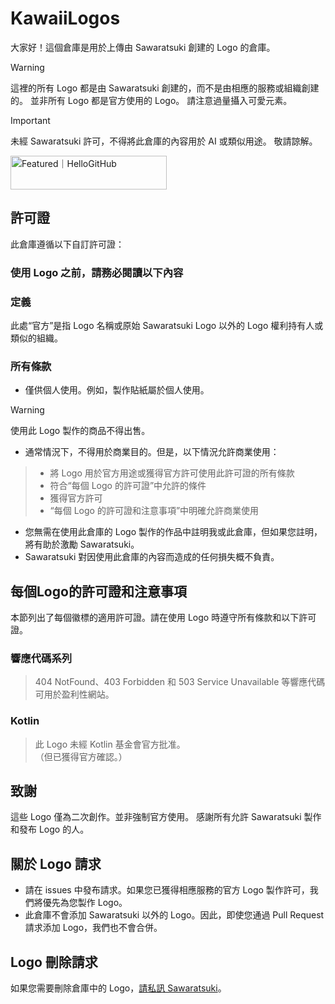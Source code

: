 # KawaiiLogos

大家好！這個倉庫是用於上傳由 Sawaratsuki 創建的 Logo 的倉庫。

> [!WARNING]
 這裡的所有 Logo 都是由 Sawaratsuki 創建的，而不是由相應的服務或組織創建的。
 並非所有 Logo 都是官方使用的 Logo。
 請注意過量攝入可愛元素。

> [!IMPORTANT]
 未經 Sawaratsuki 許可，不得將此倉庫的內容用於 AI 或類似用途。
 敬請諒解。

 <a href="https://hellogithub.com/repository/88d2fabe0d6949b88bd5cc181618c8a3" target="_blank"><img src="https://abroad.hellogithub.com/v1/widgets/recommend.svg?rid=88d2fabe0d6949b88bd5cc181618c8a3&claim_uid=LcBfQDvu13tNTd2" alt="Featured｜HelloGitHub" style="width: 250px; height: 54px;" width="250" height="54" /></a>

## 許可證

此倉庫遵循以下自訂許可證：

### 使用 Logo 之前，請務必閱讀以下內容

### 定義

此處“官方”是指 Logo 名稱或原始 Sawaratsuki Logo 以外的 Logo 權利持有人或類似的組織。

### 所有條款

- 僅供個人使用。例如，製作貼紙屬於個人使用。

> [!WARNING]
> 使用此 Logo 製作的商品不得出售。

- 通常情況下，不得用於商業目的。但是，以下情況允許商業使用：
>
> - 將 Logo 用於官方用途或獲得官方許可使用此許可證的所有條款
> - 符合“每個 Logo 的許可證”中允許的條件
> - 獲得官方許可
> - “每個 Logo 的許可證和注意事項”中明確允許商業使用
>
- 您無需在使用此倉庫的 Logo 製作的作品中註明我或此倉庫，但如果您註明，將有助於激勵 Sawaratsuki。
- Sawaratsuki 對因使用此倉庫的內容而造成的任何損失概不負責。

## 每個Logo的許可證和注意事項

本節列出了每個徽標的適用許可證。請在使用 Logo 時遵守所有條款和以下許可證。

### 響應代碼系列

> 404 NotFound、403 Forbidden 和 503 Service Unavailable 等響應代碼可用於盈利性網站。

### Kotlin

> 此 Logo 未經 Kotlin 基金會官方批准。  
>（但已獲得官方確認。）

## 致謝

這些 Logo 僅為二次創作。並非強制官方使用。
感謝所有允許 Sawaratsuki 製作和發布 Logo 的人。

## 關於 Logo 請求

- 請在 issues 中發布請求。如果您已獲得相應服務的官方 Logo 製作許可，我們將優先為您製作 Logo。
- 此倉庫不會添加 Sawaratsuki 以外的 Logo。因此，即使您通過 Pull Request 請求添加 Logo，我們也不會合併。

## Logo 刪除請求

如果您需要刪除倉庫中的 Logo，[請私訊 Sawaratsuki](https://x.com/sawaratsuki1004)。
